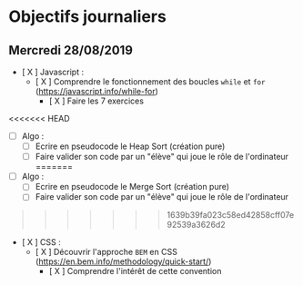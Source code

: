 # Objectifs journaliers

## Mercredi 28/08/2019


* [ X ] Javascript :
  * [ X ] Comprendre le fonctionnement des boucles `while` et `for` (https://javascript.info/while-for)
    * [ X ] Faire les 7 exercices

<<<<<<< HEAD
* [  ] Algo : 
  * [  ] Ecrire en pseudocode le Heap Sort (création pure)
  * [  ] Faire valider son code par un "élève" qui joue le rôle de l'ordinateur
=======
* [ ] Algo : 
  * [ ] Ecrire en pseudocode le Merge Sort (création pure)
  * [ ] Faire valider son code par un "élève" qui joue le rôle de l'ordinateur
>>>>>>> 1639b39fa023c58ed42858cff07e92539a3626d2

* [ X ] CSS : 
  * [ X ] Découvrir l'approche `BEM` en CSS (https://en.bem.info/methodology/quick-start/)
    * [ X ] Comprendre l'intérêt de cette convention
